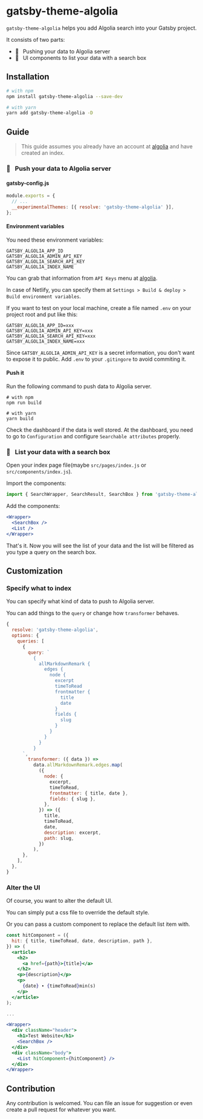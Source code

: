 # gatsby-theme-algolia

`gatsby-theme-algolia` helps you add Algolia search into your Gatsby project.

It consists of two parts:

- 🚀  Pushing your data to Algolia server
- 🌷  UI components to list your data with a search box

## Installation

```bash
# with npm
npm install gatsby-theme-algolia --save-dev

# with yarn
yarn add gatsby-theme-algolia -D
```

## Guide

> This guide assumes you already have an account at [algolia](https://www.algolia.com) and have created an index.

### 🚀  Push your data to Algolia server

#### gatsby-config.js

```js
module.exports = {
  // ...
  __experimentalThemes: [{ resolve: 'gatsby-theme-algolia' }],
};
```

#### Environment variables

You need these environment variables:

```
GATSBY_ALGOLIA_APP_ID
GATSBY_ALGOLIA_ADMIN_API_KEY
GATSBY_ALGOLIA_SEARCH_API_KEY
GATSBY_ALGOLIA_INDEX_NAME
```

You can grab that information from `API Keys` menu at [algolia](https://www.algolia.com).

In case of Netlify, you can specify them at `Settings > Build & deploy > Build environment variables`.

If you want to test on your local machine, create a file named `.env` on your project root and put like this:

```
GATSBY_ALGOLIA_APP_ID=xxx
GATSBY_ALGOLIA_ADMIN_API_KEY=xxx
GATSBY_ALGOLIA_SEARCH_API_KEY=xxx
GATSBY_ALGOLIA_INDEX_NAME=xxx
```

Since `GATSBY_ALGOLIA_ADMIN_API_KEY` is a secret information, you don't want to expose it to public. Add `.env` to your `.gitingore` to avoid commiting it.

#### Push it

Run the following command to push data to Algolia server.

```
# with npm
npm run build

# with yarn
yarn build
```

Check the dashboard if the data is well stored. At the dashboard, you need to go to `Configuration` and configure `Searchable attributes` properly.

### 🌷  List your data with a search box

Open your index page file(maybe `src/pages/index.js` or `src/components/index.js`).

Import the components:

```js
import { SearchWrapper, SearchResult, SearchBox } from 'gatsby-theme-algolia';
```

Add the components:

```jsx
<Wrapper>
  <SearchBox />
  <List />
</Wrapper>
```

That's it. Now you will see the list of your data and the list will be filtered as you type a query on the search box.

## Customization

### Specify what to index

You can specify what kind of data to push to Algolia server.

You can add things to the `query` or change how `transformer` behaves.

```js
{
  resolve: 'gatsby-theme-algolia',
  options: {
    queries: [
      {
        query: `
          {
            allMarkdownRemark {
              edges {
                node {
                  excerpt
                  timeToRead
                  frontmatter {
                    title
                    date
                  }
                  fields {
                    slug
                  }
                }
              }
            }
          }
      `,
        transformer: ({ data }) =>
          data.allMarkdownRemark.edges.map(
            ({
              node: {
                excerpt,
                timeToRead,
                frontmatter: { title, date },
                fields: { slug },
              },
            }) => ({
              title,
              timeToRead,
              date,
              description: excerpt,
              path: slug,
            })
          ),
      },
    ],
  },
}
```

### Alter the UI

Of course, you want to alter the default UI.

You can simply put a css file to override the default style.

Or you can pass a custom component to replace the default list item with.

```jsx
const hitComponent = ({
  hit: { title, timeToRead, date, description, path },
}) => (
  <article>
    <h2>
      <a href={path}>{title}</a>
    </h2>
    <p>{description}</p>
    <p>
      {date} ∙ {timeToRead}min(s)
    </p>
  </article>
);

...

<Wrapper>
  <div className="header">
    <h1>Test Website</h1>
    <SearchBox />
  </div>
  <div className="body">
    <List hitComponent={hitComponent} />
  </div>
</Wrapper>
```

## Contribution

Any contribution is welcomed. You can file an issue for suggestion or even create a pull request for whatever you want.
